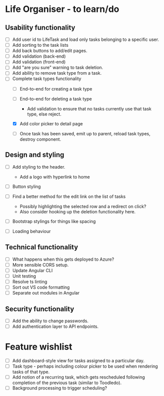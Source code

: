 # Life Organiser - to learn/do

## Usability functionality

- [ ] Add user id to LifeTask and load only tasks belonging to a specific user.
- [ ] Add sorting to the task lists
- [ ] Add back buttons to add/edit pages.
- [ ] Add validation (back-end)
- [ ] Add validation (front-end)
- [ ] Add "are you sure" warning to task deletion.
- [ ] Add ability to remove task type from a task.
- [ ] Complete task types functionality
	- [ ] End-to-end for creating a task type
	- [ ] End-to-end for deleting a task type
		- Add validation to ensure that no tasks currently use that task type, else reject.
	- [X] Add color picker to detail page
	- [ ] Once task has been saved, emit up to parent, reload task types, destroy component.


## Design and styling

- [ ] Add styling to the header.
	- Add a logo with hyperlink to home
- [ ] Button styling
- [ ] Find a better method for the edit link on the list of tasks 
	- Possibly highlighting the selected row and a redirect on click?
	- Also consider hooking up the deletion functionality here.
- [ ] Bootstrap stylings for things like spacing
- [ ] Loading behaviour


## Technical functionality

- [ ] What happens when this gets deployed to Azure?
- [ ] More sensible CORS setup.
- [ ] Update Angular CLI
- [ ] Unit testing
- [ ] Resolve ts linting
- [ ] Sort out VS code formatting
- [ ] Separate out modules in Angular

## Security functionality

- [ ] Add the ability to change passwords.
- [ ] Add authentication layer to API endpoints.

# Feature wishlist

- [ ] Add dashboard-style view for tasks assigned to a particular day.
- [ ] Task type - perhaps including colour picker to be used when rendering tasks of that type.
- [ ] Add notion of a recurring task, which gets rescheduled following completion of the previous task (similar to Toodledo).
- [ ] Background processing to trigger scheduling?
